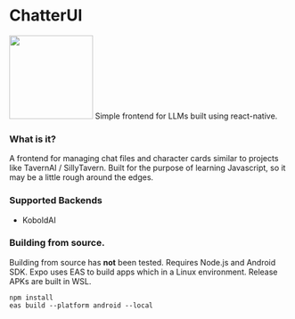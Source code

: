 
# ChatterUI
<img src ="https://github.com/Vali-98/ChatterUI/blob/master/assets/images/adaptive-icon.png" width="150" > 
Simple frontend for LLMs built using react-native. 

### What is it?
A frontend for managing chat files and character cards similar to projects like TavernAI / SillyTavern.
Built for the purpose of learning Javascript, so it may be a little rough around the edges.

### Supported Backends
- KoboldAI

### Building from source.
Building from source has **not** been tested.
Requires Node.js and Android SDK. Expo uses EAS to build apps which in a Linux environment. Release APKs are built in WSL.
```
npm install
eas build --platform android --local
```
